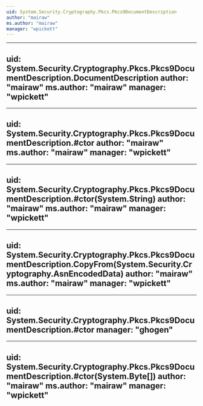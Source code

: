 ```yaml
---
uid: System.Security.Cryptography.Pkcs.Pkcs9DocumentDescription
author: "mairaw"
ms.author: "mairaw"
manager: "wpickett"
---
```


---
uid: System.Security.Cryptography.Pkcs.Pkcs9DocumentDescription.DocumentDescription
author: "mairaw"
ms.author: "mairaw"
manager: "wpickett"
---

---
uid: System.Security.Cryptography.Pkcs.Pkcs9DocumentDescription.#ctor
author: "mairaw"
ms.author: "mairaw"
manager: "wpickett"
---

---
uid: System.Security.Cryptography.Pkcs.Pkcs9DocumentDescription.#ctor(System.String)
author: "mairaw"
ms.author: "mairaw"
manager: "wpickett"
---

---
uid: System.Security.Cryptography.Pkcs.Pkcs9DocumentDescription.CopyFrom(System.Security.Cryptography.AsnEncodedData)
author: "mairaw"
ms.author: "mairaw"
manager: "wpickett"
---

---
uid: System.Security.Cryptography.Pkcs.Pkcs9DocumentDescription.#ctor
manager: "ghogen"
---

---
uid: System.Security.Cryptography.Pkcs.Pkcs9DocumentDescription.#ctor(System.Byte[])
author: "mairaw"
ms.author: "mairaw"
manager: "wpickett"
---
